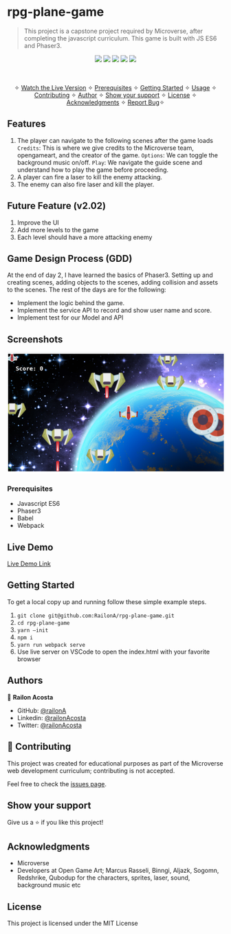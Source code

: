 # rpg-plane-game

> This project is a capstone project required by Microverse, after completing the javascript curriculum. This game is built with JS ES6 and Phaser3.


<p align="center">
    <a href="https://img.shields.io/badge/Microverse-blueviolet" alt="Contributors">
        <img src="https://img.shields.io/badge/Microverse-blueviolet" /></a>
    <a href="https://www.javascript.com/" alt="JS">
        <img src="https://img.shields.io/badge/javaScript-ES6-yellow" /></a>
    <a href="https://webpack.js.org//" alt="Webpack">
        <img src="https://img.shields.io/badge/Webpack.js-5.21.2-blue" /></a>
    <a href="https://eslint.org/" alt="Eslint">
        <img src="https://img.shields.io/badge/eslint-6.8.0-red" /></a>
    <a href="https://stylelint.io/" alt="Stylelint">
        <img src="https://img.shields.io/badge/Stylelint-13.3.x-green" /></a>
</p>

<p align="center">
    <br />
    <br />&#10023;
    <a href="#Prerequisites">Watch the Live Version</a> &#10023;
    <a href="#Prerequisites">Prerequisites</a> &#10023;
    <a href="#Getting-Started">Getting Started</a> &#10023;
    <a href="#Usage">Usage</a> &#10023;
    <a href="#Contributing">Contributing</a> &#10023;
    <a href="#Author">Author</a> &#10023;
    <a href="#Show-your-support">Show your support</a> &#10023;
    <a href="#License">License</a> &#10023;
    <a href="#Acknowledgments">Acknowledgments</a> &#10023;
    <a href="https://github.com/pacyL2K19/rpg-game/issues">Report Bug</a>&#10023;

</p>

## Features

1. The player can navigate to the following scenes after the game loads
`Credits`: This is where we give credits to the Microverse team, opengameart, and the creator of the game.
`Options`: We can toggle the background music on/off.
`Play`: We navigate the guide scene and understand how to play the game before proceeding.
2. A player can fire a laser to kill the enemy attacking.
3. The enemy can also fire laser and kill the player.

## Future Feature (v2.02)

1. Improve the UI
2. Add more levels to the game
3. Each level should have a more attacking enemy

## Game Design Process (GDD)

At the end of day 2, I have learned the basics of Phaser3. Setting up and creating scenes, adding objects to the scenes, adding collision
and assets to the scenes.
The rest of the days are for the following:
- Implement the logic behind the game.
- Implement the service API to record and show user name and score.
- Implement test for our Model and API


## Screenshots

<img src="./build/assets/Screenshot.png">

### Prerequisites
- Javascript ES6
- Phaser3
- Babel
- Webpack

## Live Demo


[Live Demo Link](https://railona.github.io/rpg-plane-game/)


## Getting Started

To get a local copy up and running follow these simple example steps.

1. `git clone git@github.com:RailonA/rpg-plane-game.git`
2. `cd rpg-plane-game`
3. `yarn —init`
4. `npm i`
5. `yarn run webpack serve`
6. Use live server on VSCode to open the index.html with your favorite browser


## Authors

👤 **Railon Acosta**
- GitHub: [@railonA](https://github.com/RailonA)
- Linkedin: [@railonAcosta](https://www.linkedin.com/in/railon-acosta-81265180/)
- Twitter: [@railonAcosta](https://twitter.com/RailonAcosta)


## 🤝 Contributing
This project was created for educational purposes as part of the Microverse web development curriculum; contributing is not accepted.

Feel free to check the [issues page](https://github.com/RailonA/rpg-plane-game/issues).

## Show your support

Give us a ⭐️ if you like this project!

## Acknowledgments
- Microverse
- Developers at Open Game Art; Marcus Rasseli, Binngi, Aljazk, Sogomn, Redshrike, Qubodup for the characters, sprites, laser, sound, background music etc
                  
## License

This project is licensed under the MIT License
